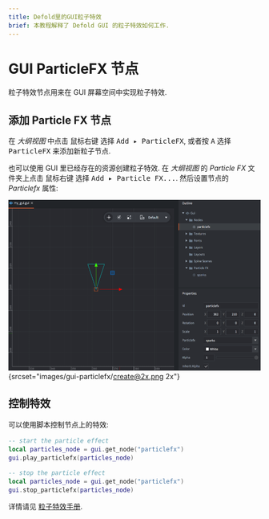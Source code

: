 ```yaml
---
title: Defold里的GUI粒子特效
brief: 本教程解释了 Defold GUI 的粒子特效如何工作.
---
```


# GUI ParticleFX 节点

粒子特效节点用来在 GUI 屏幕空间中实现粒子特效.

## 添加 Particle FX 节点

在 *大纲视图* 中点击 <kbd>鼠标右键</kbd> 选择 <kbd>Add ▸ ParticleFX</kbd>, 或者按 <kbd>A</kbd> 选择 <kbd>ParticleFX</kbd> 来添加新粒子节点.

也可以使用 GUI 里已经存在的资源创建粒子特效. 在 *大纲视图* 的 *Particle FX* 文件夹上点击 <kbd>鼠标右键</kbd> 选择 <kbd>Add ▸ Particle FX...</kbd>. 然后设置节点的 *Particlefx* 属性:

![Particle fx](images/gui-particlefx/create.png){srcset="images/gui-particlefx/create@2x.png 2x"}

## 控制特效

可以使用脚本控制节点上的特效:

```lua
-- start the particle effect
local particles_node = gui.get_node("particlefx")
gui.play_particlefx(particles_node)
```

```lua
-- stop the particle effect
local particles_node = gui.get_node("particlefx")
gui.stop_particlefx(particles_node)
```

详情请见 [粒子特效手册](/manuals/particlefx).